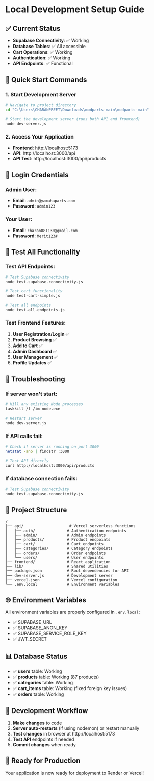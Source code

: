 # Local Development Setup Guide

## ✅ Current Status
- **Supabase Connectivity**: ✅ Working
- **Database Tables**: ✅ All accessible
- **Cart Operations**: ✅ Working
- **Authentication**: ✅ Working
- **API Endpoints**: ✅ Functional

## 🚀 Quick Start Commands

### 1. Start Development Server
```bash
# Navigate to project directory
cd "C:\Users\CHARANPREET\Downloads\modparts-main\modparts-main"

# Start the development server (runs both API and frontend)
node dev-server.js
```

### 2. Access Your Application
- **Frontend**: http://localhost:5173
- **API**: http://localhost:3000/api
- **API Test**: http://localhost:3000/api/products

## 🔑 Login Credentials

### Admin User:
- **Email**: `admin@yamahaparts.com`
- **Password**: `admin123`

### Your User:
- **Email**: `charan881130@gmail.com`
- **Password**: `Merit123#`

## 🧪 Test All Functionality

### Test API Endpoints:
```bash
# Test Supabase connectivity
node test-supabase-connectivity.js

# Test cart functionality
node test-cart-simple.js

# Test all endpoints
node test-all-endpoints.js
```

### Test Frontend Features:
1. **User Registration/Login** ✅
2. **Product Browsing** ✅
3. **Add to Cart** ✅
4. **Admin Dashboard** ✅
5. **User Management** ✅
6. **Profile Updates** ✅

## 🔧 Troubleshooting

### If server won't start:
```bash
# Kill any existing Node processes
taskkill /f /im node.exe

# Restart server
node dev-server.js
```

### If API calls fail:
```bash
# Check if server is running on port 3000
netstat -ano | findstr :3000

# Test API directly
curl http://localhost:3000/api/products
```

### If database connection fails:
```bash
# Test Supabase connectivity
node test-supabase-connectivity.js
```

## 📁 Project Structure
```
/
├── api/                    # Vercel serverless functions
│   ├── auth/              # Authentication endpoints
│   ├── admin/             # Admin endpoints
│   ├── products/          # Product endpoints
│   ├── cart/              # Cart endpoints
│   ├── categories/        # Category endpoints
│   ├── orders/            # Order endpoints
│   └── users/             # User endpoints
├── frontend/              # React application
├── lib/                   # Shared utilities
├── package.json           # Root dependencies for API
├── dev-server.js          # Development server
├── vercel.json            # Vercel configuration
└── .env.local             # Environment variables
```

## 🌐 Environment Variables
All environment variables are properly configured in `.env.local`:
- ✅ SUPABASE_URL
- ✅ SUPABASE_ANON_KEY  
- ✅ SUPABASE_SERVICE_ROLE_KEY
- ✅ JWT_SECRET

## 📊 Database Status
- ✅ **users** table: Working
- ✅ **products** table: Working (87 products)
- ✅ **categories** table: Working
- ✅ **cart_items** table: Working (fixed foreign key issues)
- ✅ **orders** table: Working

## 🔄 Development Workflow

1. **Make changes** to code
2. **Server auto-restarts** (if using nodemon) or restart manually
3. **Test changes** in browser at http://localhost:5173
4. **Test API** endpoints if needed
5. **Commit changes** when ready

## 🚀 Ready for Production
Your application is now ready for deployment to Render or Vercel!
